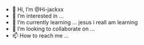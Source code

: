- 👋 Hi, I’m @Hi-jackxx
- 👀 I’m interested in ...
- 🌱 I’m currently learning ... jesus i reall am learning
- 💞️ I’m looking to collaborate on ...
- 📫 How to reach me ...

<!---
Hi-jackxx/Hi-jackxx is a ✨ special ✨ repository because its `README.md` (this file) appears on your GitHub profile.
You can click the Preview link to take a look at your changes.
--->
